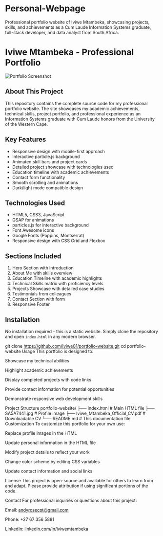 # Personal-Webpage
Professional portfolio website of Iviwe Mtambeka, showcasing projects, skills, and achievements as a Cum Laude Information Systems graduate, full-stack developer, and data analyst from South Africa.

# Iviwe Mtambeka - Professional Portfolio

![Portfolio Screenshot](https://images.unsplash.com/photo-1571171637578-41bc2dd41cd2?ixlib=rb-4.0.3&ixid=M3wxMjA3fDB8MHxwaG90by1wYWdlfHx8fGVufDB8fHx8fA%3D%3D&auto=format&fit=crop&w=1470&q=80)

## About This Project

This repository contains the complete source code for my professional portfolio website. The site showcases my academic achievements, technical skills, project portfolio, and professional experience as an Information Systems graduate with Cum Laude honors from the University of the Western Cape.

## Key Features

- Responsive design with mobile-first approach
- Interactive particle.js background
- Animated skill bars and project cards
- Detailed project showcase with technologies used
- Education timeline with academic achievements
- Contact form functionality
- Smooth scrolling and animations
- Dark/light mode compatible design

## Technologies Used

- HTML5, CSS3, JavaScript
- GSAP for animations
- particles.js for interactive background
- Font Awesome icons
- Google Fonts (Poppins, Montserrat)
- Responsive design with CSS Grid and Flexbox

## Sections Included

1. Hero Section with introduction
2. About Me with skills overview
3. Education Timeline with academic highlights
4. Technical Skills matrix with proficiency levels
5. Projects Showcase with detailed case studies
6. Testimonials from colleagues
7. Contact Section with form
8. Responsive Footer

## Installation

No installation required - this is a static website. Simply clone the repository and open `index.html` in any modern browser.


git clone https://github.com/Iviwe01/portfolio-website.git
cd portfolio-website
Usage
This portfolio is designed to:

Showcase my technical abilities

Highlight academic achievements

Display completed projects with code links

Provide contact information for potential opportunities

Demonstrate responsive web development skills

Project Structure
portfolio-website/
├── index.html          # Main HTML file
├── SA5A7441.jpg       # Profile image
├── Iviwe_Mtambeka_Official_CV.pdf # Downloadable CV
└── README.md          # This documentation file
Customization
To customize this portfolio for your own use:

Replace profile images in the HTML

Update personal information in the HTML file

Modify project details to reflect your work

Change color scheme by editing CSS variables

Update contact information and social links

License
This project is open-source and available for others to learn from and adapt. Please provide attribution if using significant portions of the code.

Contact
For professional inquiries or questions about this project:

Email: andyrosecpt@gmail.com

Phone: +27 67 356 5881

LinkedIn: linkedin.com/in/iviwemtambeka
